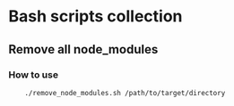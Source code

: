 # Bash scripts collection

## Remove all node_modules

### How to use

```bash
    ./remove_node_modules.sh /path/to/target/directory
```